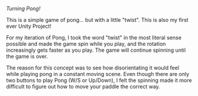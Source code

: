 *Turning Pong!*

This is a simple game of pong... but with a little "twist". This is also my first ever Unity Project!

For my iteration of Pong, I took the word "twist" in the most literal sense possible and made the game spin while you play, and the rotation increasingly gets faster as you play. The game will continue spinning until the game is over. 

The reason for this concept was to see how disorientating it would feel while playing pong in a constant moving scene. 
Even though there are only two buttons to play Pong (W/S or Up/Down), I felt the spinning made it more difficult to figure out how to move your paddle the correct way. 








